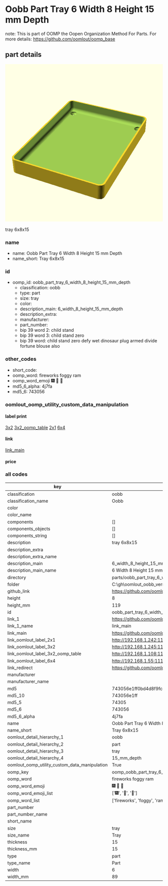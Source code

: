 # Oobb Part Tray 6 Width 8 Height 15 mm Depth  

note: This is part of OOMP the Oopen Organization Method For Parts. For more details: https://github.com/oomlout/oomp_base

##  part details
  

[![](3dpr.png)](3dpr.png)

tray 6x8x15



### name
* name: Oobb Part Tray 6 Width 8 Height 15 mm Depth
* name_short: Tray 6x8x15 
### id
* oomp_id: oobb_part_tray_6_width_8_height_15_mm_depth
  * classification: oobb
  * type: part
  * size: tray
  * color: 
  * description_main: 6_width_8_height_15_mm_depth
  * description_extra: 
  * manufacturer: 
  * part_number: 
  * bip 39 word 2: child stand
  * bip 39 word 3: child stand zero
  * bip 39 word: child stand zero defy wet dinosaur plug armed divide fortune blouse also

### other_codes
* short_code: 
* oomp_word: fireworks foggy ram
* oomp_word_emoji :fireworks: :foggy: :ram:
* md5_6_alpha: 4j7fa
* md5_6: 743056






### oomlout_oomp_utility_custom_data_manipulation
#### label print
[3x2](http://192.168.1.245:1112/?label=oomp%204j7fa)
[3x2_oomp_table](http://192.168.1.108:1112/?label=oomp%204j7fa)
[2x1](http://192.168.1.242:1112/?label=oomp%204j7fa)
[6x4](http://192.168.1.55:1112/?label=oomp%204j7fa)    

#### link

[link_main](https://github.com/oomlout/oomlout_oobb_version_4_generated_parts/tree/main/navigation_oomp/oobb/part/tray/6_width_8_height_15_mm_depth/part)                              

#### price







### all codes 
| key | value |  
| --- | --- |  
| classification | oobb |  
| classification_name | Oobb |  
| color |  |  
| color_name |  |  
| components | [] |  
| components_objects | [] |  
| components_string | [] |  
| description | tray 6x8x15 |  
| description_extra |  |  
| description_extra_name |  |  
| description_main | 6_width_8_height_15_mm_depth |  
| description_main_name | 6 Width 8 Height 15 mm Depth |  
| directory | parts/oobb_part_tray_6_width_8_height_15_mm_depth |  
| folder | C:\gh\oomlout_oobb_version_4_generated_parts\parts\oobb_part_tray_6_width_8_height_15_mm_depth |  
| github_link | https://github.com/oomlout/oomlout_oomp_part_src/tree/main/parts/oobb_part_tray_6_width_8_height_15_mm_depth |  
| height | 8 |  
| height_mm | 119 |  
| id | oobb_part_tray_6_width_8_height_15_mm_depth |  
| link_1 | https://github.com/oomlout/oomlout_oobb_version_4_generated_parts/tree/main/navigation_oomp/oobb/part/tray/6_width_8_height_15_mm_depth/part |  
| link_1_name | link_main |  
| link_main | https://github.com/oomlout/oomlout_oobb_version_4_generated_parts/tree/main/navigation_oomp/oobb/part/tray/6_width_8_height_15_mm_depth/part |  
| link_oomlout_label_2x1 | http://192.168.1.242:1112/?label=oomp%204j7fa |  
| link_oomlout_label_3x2 | http://192.168.1.245:1112/?label=oomp%204j7fa |  
| link_oomlout_label_3x2_oomp_table | http://192.168.1.108:1112/?label=oomp%204j7fa |  
| link_oomlout_label_6x4 | http://192.168.1.55:1112/?label=oomp%204j7fa |  
| link_redirect | https://github.com/oomlout/oomlout_oobb_version_4_generated_parts/tree/main/parts/oobb_tray_06_08_15 |  
| manufacturer |  |  
| manufacturer_name |  |  
| md5 | 743056e1ff0bd4d8f9fcc39bff75213f |  
| md5_10 | 743056e1ff |  
| md5_5 | 74305 |  
| md5_6 | 743056 |  
| md5_6_alpha | 4j7fa |  
| name | Oobb Part Tray 6 Width 8 Height 15 mm Depth |  
| name_short | Tray 6x8x15  |  
| oomlout_detail_hierarchy_1 | oobb |  
| oomlout_detail_hierarchy_2 | part |  
| oomlout_detail_hierarchy_3 | tray |  
| oomlout_detail_hierarchy_4 | 15_mm_depth |  
| oomlout_oomp_utility_custom_data_manipulation | True |  
| oomp_key | oomp_oobb_part_tray_6_width_8_height_15_mm_depth |  
| oomp_word | fireworks foggy ram |  
| oomp_word_emoji | :fireworks: :foggy: :ram: |  
| oomp_word_emoji_list | [':fireworks:', ':foggy:', ':ram:'] |  
| oomp_word_list | ['fireworks', 'foggy', 'ram'] |  
| part_number |  |  
| part_number_name |  |  
| short_name |  |  
| size | tray |  
| size_name | Tray |  
| thickness | 15 |  
| thickness_mm | 15 |  
| type | part |  
| type_name | Part |  
| width | 6 |  
| width_mm | 89 |  
